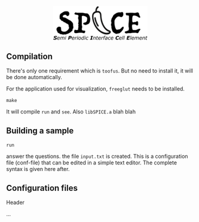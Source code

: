 <p align="center">
<img src="./SPICE-logo.png" width="50%"/>
</p>

## Compilation

There's only one requirement which is `toofus`. But no need to install it, it will be done automatically.

For the application used for visualization, `freeglut` needs to be installed.

```
make
```

It will compile `run` and `see`.
Also `libSPICE.a`  blah blah


## Building a sample


```
run
```

answer the questions. the file `input.txt` is created.
This is a configuration file (conf-file) that can be edited in a simple text editor. The complete syntax is given here after.


## Configuration files

Header

...




